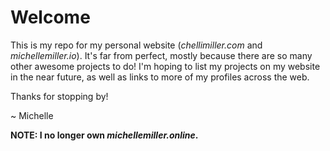 # Welcome

This is my repo for my personal website (*chellimiller.com* and *michellemiller.io*). It's far from perfect, mostly because there are so many other awesome projects to do! I'm hoping to list my projects on my website in the near future, as well as links to more of my profiles across the web.

Thanks for stopping by!

~ Michelle

**NOTE: I no longer own *michellemiller.online*.**